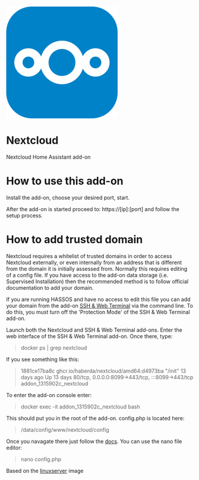 [![](logo.png)](https://nextcloud.com/)

# Nextcloud

Nextcloud Home Assistant add-on

# How to use this add-on

Install the add-on, choose your desired port, start.

After the add-on is started proceed to: https://[ip]:[port] and follow the setup process.

# How to add trusted domain
Nextcloud requires a whitelist of trusted domains in order to access Nextcloud externally, or even internally from an address that is different from the domain it is initially assessed from. Normally this requires editing of a config file. If you have access to the add-on data storage (i.e. Supervised Installation) then the recommended method is to follow official documentation to add your domain. 

If you are running HASSOS and have no access to edit this file you can add your domain from the add-on [SSH & Web Terminal](https://github.com/hassio-addons/addon-ssh) via the command line. To do this, you must turn off the 'Protection Mode' of the SSH & Web Terminal add-on.

Launch both the Nextcloud and SSH & Web Terminal add-ons. Enter the web interface of the SSH & Web Terminal add-on. Once there, type:

> docker ps | grep nextcloud

If you see something like this:

> 1881ce17ba8c   ghcr.io/haberda/nextcloud/amd64:d4973ba                       "/init"                  13 days ago     Up 13 days             80/tcp, 0.0.0.0:8099->443/tcp, :::8099->443/tcp                                                                                                                                                                                                                            addon_1315902c_nextcloud

To enter the add-on console enter:

> docker exec -it addon_1315902c_nextcloud bash

This should put you in the root of the add-on. config.php is located here:

> /data/config/www/nextcloud/config

Once you navagate there just follow the [docs](https://help.nextcloud.com/t/howto-add-a-new-trusted-domain/26). You can use the nano file editor:

> nano config.php

Based on the [linuxserver](https://hub.docker.com/r/linuxserver/nextcloud) image
